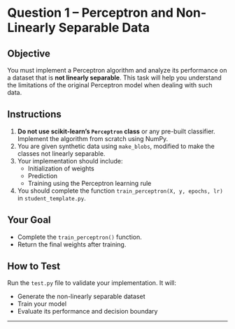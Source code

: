 # Question 1 – Perceptron and Non-Linearly Separable Data

## Objective

You must implement a Perceptron algorithm and analyze its performance on a dataset that is **not linearly separable**. This task will help you understand the limitations of the original Perceptron model when dealing with such data.

## Instructions

1. **Do not use scikit-learn’s `Perceptron` class** or any pre-built classifier. Implement the algorithm from scratch using NumPy.
2. You are given synthetic data using `make_blobs`, modified to make the classes not linearly separable.
3. Your implementation should include:
   - Initialization of weights
   - Prediction
   - Training using the Perceptron learning rule
4. You should complete the function `train_perceptron(X, y, epochs, lr)` in `student_template.py`.

## Your Goal

- Complete the `train_perceptron()` function.
- Return the final weights after training.

## How to Test

Run the `test.py` file to validate your implementation. It will:
- Generate the non-linearly separable dataset
- Train your model
- Evaluate its performance and decision boundary

---
